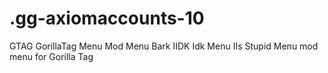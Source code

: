 # .gg-axiomaccounts-10
GTAG GorillaTag Menu Mod Menu Bark IIDK Idk Menu IIs Stupid Menu mod menu for Gorilla Tag
